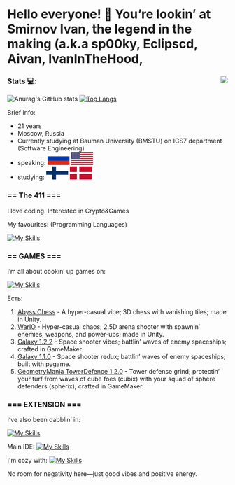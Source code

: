 # Hello everyone! 👋 You’re lookin’ at Smirnov Ivan, the legend in the making (a.k.a sp00ky, Eclipscd, Aivan, IvanInTheHood, 
### Stats :computer:: <img align="right" src="https://komarev.com/ghpvc/?username=AivanSpooky"/>        
![Anurag's GitHub stats](https://github-readme-stats.vercel.app/api?username=AivanSpooky&show_icons=true&theme=transparent-dark)
[![Top Langs](https://github-readme-stats.vercel.app/api/top-langs/?username=AivanSpooky&layout=compact&theme=transparrent-dark)](https://github.com/anuraghazra/github-readme-stats)

Brief info:
- 21 years
- Moscow, Russia
- Currently studying at Bauman University (BMSTU) on ICS7 department (Software Engineering)
- speaking: <img src="images/rus.svg" alt="Флаг России" width="50" height="30"> <img src="images/usa.svg" alt="Флаг Великобритании" width="50" height="30">
- studying: <img src="images/fin.svg" alt="Флаг Финляндии" width="50" height="30"> <img src="images/dnk.svg" alt="Флаг Дании" width="50" height="30">


### == The 411 ===

I love coding. Interested in Crypto&Games

My favourites: (Programming Languages)

[![My Skills](https://skillicons.dev/icons?i=cs,cpp,py,java,c,js,gamemakerstudio&theme=light)](https://skillicons.dev)

### == GAMES ===

I’m all about cookin’ up games on:

[![My Skills](https://skillicons.dev/icons?i=py,gamemakerstudio,godot,unity&theme=light)](https://skillicons.dev)

  Есть:
  1) [Abyss Chess](https://uncledrema.itch.io/abyss-chess) - A hyper-casual vibe; 3D chess with vanishing tiles; made in Unity.
  2) [WarIO](https://github.com/AivanSpooky/DD_LearnGameWarIo) - Hyper-casual chaos; 2.5D arena shooter with spawnin’ enemies, weapons, and power-ups; made in Unity.
  3) [Galaxy 1.2.2](https://github.com/AivanSpooky/GML-Galaxy) - Space shooter vibes; battlin’ waves of enemy spaceships; crafted in GameMaker.
  4) [Galaxy 1.1.0](https://github.com/AivanSpooky/pygame-galaxy) - Space shooter redux; battlin’ waves of enemy spaceships; built with pygame.
  5) [GeometryMania TowerDefence 1.2.0](https://github.com/AivanSpooky/GeometryMania---Tower-Defence) - Tower defense grind; protectin’ your turf from waves of cube foes (cubix) with your squad of sphere defenders (spherix); crafted in GameMaker.

### === EXTENSION ===

I’ve also been dabblin’ in:

[![My Skills](https://skillicons.dev/icons?i=kotlin,ts,go,dart,flutter&theme=light)](https://skillicons.dev)

Main IDE: [![My Skills](https://skillicons.dev/icons?i=visualstudio)](https://skillicons.dev)

I'm cozy with: [![My Skills](https://skillicons.dev/icons?i=css,html,sqlite,qt,postgres,nginx,gitlab,fastapi,django,flask,bootstrap,autocad,androidstudio,&theme=light)](https://skillicons.dev)

No room for negativity here—just good vibes and positive energy.
